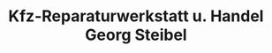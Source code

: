 ---
title: "Kfz-Reparaturwerkstatt u. Handel Georg Steibel"
url: /siegenburg/kfz-reparaturwerkstatt-u-handel-georg-steibel/
shop: Autowerkstatt
---